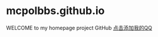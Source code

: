 # mcpolbbs.github.io
WELCOME to my homepage project GitHub
 <a href="tencent://AddContact/?fromId=45&fromSubId=1&subcmd=all&uin=3097818372&website=www.oicqzone.com">点击添加我的QQ</a>
